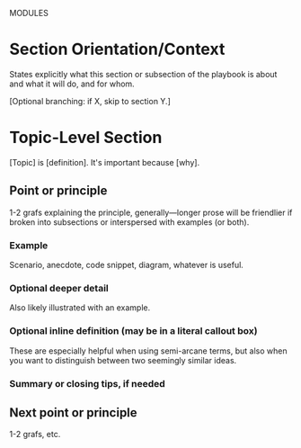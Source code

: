 MODULES

# Section Orientation/Context
States explicitly what this section or subsection of the playbook is about and what it will do, and for whom.

[Optional branching: if X, skip to section Y.]

# Topic-Level Section
[Topic] is [definition]. It's important because [why].

## Point or principle
1-2 grafs explaining the principle, generally—longer prose will be friendlier if broken into subsections or interspersed with examples (or both).

### Example
Scenario, anecdote, code snippet, diagram, whatever is useful.

### Optional deeper detail
Also likely illustrated with an example.

### Optional inline definition (may be in a literal callout box)
These are especially helpful when using semi-arcane terms, but also when you want to distinguish between two seemingly similar ideas.

### Summary or closing tips, if needed

## Next point or principle
1-2 grafs, etc.



 